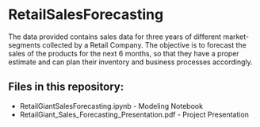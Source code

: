 # RetailSalesForecasting
The data provided contains sales data for three years of different market-segments collected by a Retail Company.
The objective is to forecast the sales of the products for the next 6 months, so that they have a proper estimate and can plan their inventory and business processes accordingly.

## Files in this repository:
* RetailGiantSalesForecasting.ipynb - Modeling Notebook
* RetailGiant_Sales_Forecasting_Presentation.pdf - Project Presentation
